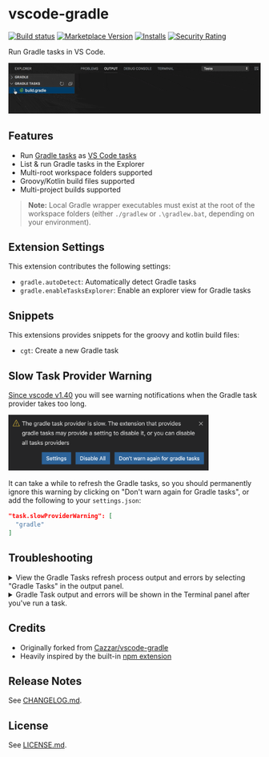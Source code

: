 # vscode-gradle

[![Build status](https://img.shields.io/github/workflow/status/badsyntax/vscode-gradle/Build)](https://github.com/badsyntax/vscode-gradle/actions?query=workflow%3ABuild)
[![Marketplace Version](https://vsmarketplacebadge.apphb.com/version-short/richardwillis.vscode-gradle.svg)](https://marketplace.visualstudio.com/items?itemName=richardwillis.vscode-gradle)
[![Installs](https://vsmarketplacebadge.apphb.com/installs-short/richardwillis.vscode-gradle.svg)](https://marketplace.visualstudio.com/items?itemName=richardwillis.vscode-gradle)
[![Security Rating](https://sonarcloud.io/api/project_badges/measure?project=badsyntax_vscode-gradle&metric=security_rating)](https://sonarcloud.io/dashboard?id=badsyntax_vscode-gradle)

Run Gradle tasks in VS Code.

![Screencat](extension/images/screencast.gif)

## Features

- Run [Gradle tasks](https://gradle.org/) as [VS Code tasks](https://code.visualstudio.com/docs/editor/tasks)
- List & run Gradle tasks in the Explorer
- Multi-root workspace folders supported
- Groovy/Kotlin build files supported
- Multi-project builds supported

> **Note:** Local Gradle wrapper executables must exist at the root of the workspace folders (either `./gradlew` or `.\gradlew.bat`, depending on your environment).

## Extension Settings

This extension contributes the following settings:

- `gradle.autoDetect`: Automatically detect Gradle tasks
- `gradle.enableTasksExplorer`: Enable an explorer view for Gradle tasks

## Snippets

This extensions provides snippets for the groovy and kotlin build files:

- `cgt`: Create a new Gradle task

## Slow Task Provider Warning

[Since vscode v1.40](https://code.visualstudio.com/updates/v1_40#_slow-task-provider-warning) you will see warning notifications when the Gradle task provider takes too long.

<img src="./extension/images/slow-task-provider-warning.png" width="400" />

It can take a while to refresh the Gradle tasks, so you should permanently ignore this warning by clicking on "Don't warn again for Gradle tasks", or add the following to your `settings.json`:

```json
"task.slowProviderWarning": [
  "gradle"
]
```

## Troubleshooting

<details><summary>View the Gradle Tasks refresh process output and errors by selecting "Gradle Tasks" in the output panel.</summary>

<img src="./extension/images/output.png" width="600" />

</details>

<details><summary>Gradle Task output and errors will be shown in the Terminal panel after you've run a task.</summary>

<img src="./extension/images/terminal.png" width="600" />

</details>

## Credits

- Originally forked from [Cazzar/vscode-gradle](https://github.com/Cazzar/vscode-gradle)
- Heavily inspired by the built-in [npm extension](https://github.com/microsoft/vscode/tree/master/extensions/npm)

## Release Notes

See [CHANGELOG.md](./CHANGELOG.md).

## License

See [LICENSE.md](./LICENSE.md).
